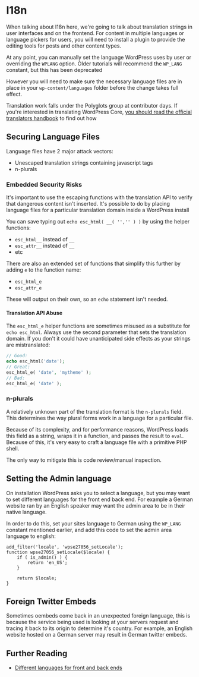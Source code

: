 # I18n

When talking about I18n here, we're going to talk about translation strings in user interfaces and on the frontend. For content in multiple languages or language pickers for users, you will need to install a plugin to provide the editing tools for posts and other content types.

At any point, you can manually set the language WordPress uses by user or overriding the `WPLANG` option. Older tutorials will recommend the `WP_LANG` constant, but this has been deprecated

However you will need to make sure the necessary language files are in place in your `wp-content/languages` folder before the change takes full effect.

Translation work falls under the Polyglots group at contributor days. If you're interested in translating WordPress Core, [you should read the official translators handbook](https://make.wordpress.org/polyglots/handbook/) to find out how

## Securing Language Files

Language files have 2 major attack vectors:

* Unescaped translation strings containing javascript tags
* n-plurals

### Embedded Security Risks

It's important to use the escaping functions with the translation API to verify that dangerous content isn't inserted. It's possible to do by placing language files for a particular translation domain inside a WordPress install

You can save typing out `echo esc_html( __( '','' ) )` by using the helper functions:

* `esc_html__` instead of `__`
* `esc_attr__` instead of `__`
* etc

There are also an extended set of functions that simplify this further by adding `e` to the function name:

* `esc_html_e`
* `esc_attr_e`

These will output on their own, so an `echo` statement isn't needed.

#### Translation API Abuse

The `esc_html_e` helper functions are sometimes misused as a substitute for `echo esc_html`. Always use the second parameter that sets the translation domain. If you don't it could have unanticipated side effects as your strings are mistranslated:

```php
// Good:
echo esc_html('date');
// Great:
esc_html_e( 'date', 'mytheme' );
// Bad:
esc_html_e( 'date' );
```

### n-plurals

A relatively unknown part of the translation format is the `n-plurals` field. This determines the way plural forms work in a language for a particular file.

Because of its complexity, and for performance reasons, WordPress loads this field as a string, wraps it in a function, and passes the result to `eval`. Because of this, it's very easy to craft a language file with a primitive PHP shell.

The only way to mitigate this is code review/manual inspection.

## Setting the Admin language

On installation WordPress asks you to select a language, but you may want to set different languages for the front end back end. For example a German website ran by an English speaker may want the admin area to be in their native language.

In order to do this, set your sites language to German using the `WP_LANG` constant mentioned earlier, and add this code to set the admin area language to english:

```text
add_filter('locale', 'wpse27056_setLocale');
function wpse27056_setLocale($locale) {
    if ( is_admin() ) {
        return 'en_US';
    }

    return $locale;
}
```

## Foreign Twitter Embeds

Sometimes oembeds come back in an unexpected foreign language, this is because the service being used is looking at your servers request and tracing it back to its origin to determine it's country. For example, an English website hosted on a German server may result in German twitter embeds.

## Further Reading

* [Different languages for front and back ends ](https://wordpress.stackexchange.com/questions/27056/different-language-for-frontend-and-backend)

